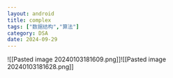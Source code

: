 ```yaml
---
layout: android
title: complex
tags: ["数据结构","算法"]
category: DSA
date: 2024-09-29
---
```

![[Pasted image 20240103181609.png]]![[Pasted image 20240103181628.png]]


